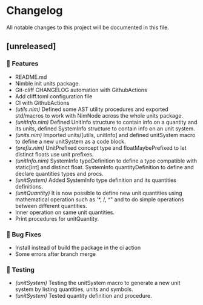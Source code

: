 # Changelog

All notable changes to this project will be documented in this file.

## [unreleased]

### 🚀 Features

- README.md
- Nimble init units package.
- Git-cliff CHANGELOG automation with GithubActions
- Add cliff.toml configuration file
- CI with GithubActions
- *(utils.nim)* Defined some AST utility procedures and exported std/macros to work with NimNode across the whole units package.
- *(unitInfo.nim)* Defined UnitInfo structure to contain info on a quantity and its units, defined SystemInfo structure to contain info on an unit system.
- *(units.nim)* Imported units/[utils, unitInfo] and defined unitSystem macro to define a new unitSystem as a code block.
- *(prefix.nim)* UnitPrefixed concept type and floatMaybePrefixed to let distinct floats use unit prefixes.
- *(unitInfo.nim)* SystemInfo typeDefinition to define a type compatible with static[int] and distinct float. SystemInfo quantityDefinition to define and declare quantities types and procs.
- *(unitSystem)* Added SystemInfo type definition and its quantities definitions.
- *(unitQuantity)* It is now possible to define new unit quantities using mathematical operation such as '*, /, ^" and to do simple operations between different quantities.
- Inner operation on same unit quantities.
- Print procedures for unitQuantity.

### 🐛 Bug Fixes

- Install instead of build the package in the ci action
- Some errors after branch merge

### 🧪 Testing

- *(unitSystem)* Testing the unitSystem macro to generate a new unit system by listing quantities, units and symbols.
- *(unitSystem)* Tested quantity definition and procedure.

<!-- generated by git-cliff -->
